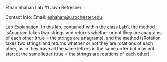 Ethan Shahan Lab #1 Java Refresher

Contact Info:
    Email: eshahan@u.rochester.edu

Lab Explanation:
    In this lab, contained within the class Lab1, the method isAnagram takes two strings and returns whether or not they are anagrams of each other (true = the strings are anagrams), and the method isRotation takes two strings and returns whether or not they are rotations of each other, as in they have all the same letters in the same order but may not start at the same letter (true = the strings are rotations of each other).

